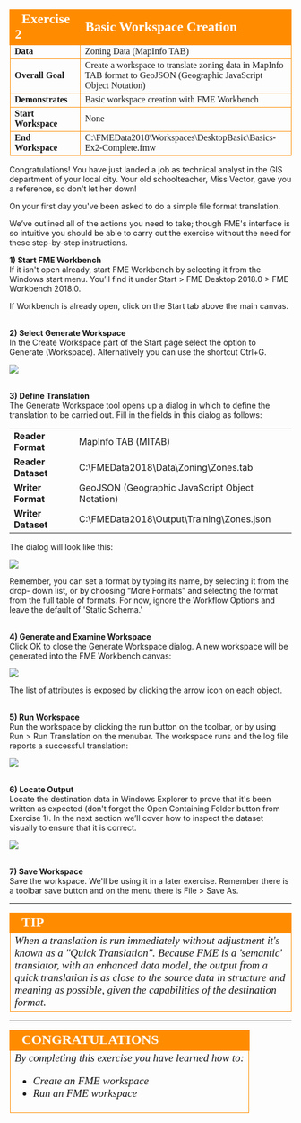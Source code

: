 <!--Exercise Section-->

<table style="border-spacing: 0px;border-collapse: collapse;font-family:serif">
<tr>
<td width=25% style="vertical-align:middle;background-color:darkorange;border: 2px solid darkorange">
<i class="fa fa-cogs fa-lg fa-pull-left fa-fw" style="color:white;padding-right: 12px;vertical-align:text-top"></i>
<span style="color:white;font-size:x-large;font-weight: bold">Exercise 2</span>
</td>
<td style="border: 2px solid darkorange;background-color:darkorange;color:white">
<span style="color:white;font-size:x-large;font-weight: bold">Basic Workspace Creation</span>
</td>
</tr>

<tr>
<td style="border: 1px solid darkorange; font-weight: bold">Data</td>
<td style="border: 1px solid darkorange">Zoning Data (MapInfo TAB)</td>
</tr>

<tr>
<td style="border: 1px solid darkorange; font-weight: bold">Overall Goal</td>
<td style="border: 1px solid darkorange">Create a workspace to translate zoning data in MapInfo TAB format to GeoJSON (Geographic JavaScript Object Notation)</td>
</tr>

<tr>
<td style="border: 1px solid darkorange; font-weight: bold">Demonstrates</td>
<td style="border: 1px solid darkorange">Basic workspace creation with FME Workbench</td>
</tr>

<tr>
<td style="border: 1px solid darkorange; font-weight: bold">Start Workspace</td>
<td style="border: 1px solid darkorange">None</td>
</tr>

<tr>
<td style="border: 1px solid darkorange; font-weight: bold">End Workspace</td>
<td style="border: 1px solid darkorange">C:\FMEData2018\Workspaces\DesktopBasic\Basics-Ex2-Complete.fmw</td>
</tr>

</table>


Congratulations! You have just landed a job as technical analyst in the GIS department of your local city. Your old schoolteacher, Miss Vector, gave you a reference, so don't let her down! 

On your first day you've been asked to do a simple file format translation. 

We’ve outlined all of the actions you need to take; though FME's interface is so intuitive you should be able to carry out the exercise without the need for these step-by-step instructions. 


**1) Start FME Workbench**
<br>If it isn't open already, start FME Workbench by selecting it from the Windows start menu. You’ll find it under Start > FME Desktop 2018.0 > FME Workbench 2018.0.

If Workbench is already open, click on the Start tab above the main canvas.

<br>**2) Select Generate Workspace**
<br>In the Create Workspace part of the Start page select the option to Generate (Workspace). Alternatively you can use the shortcut Ctrl+G. 

<!--Repeat of Image 15--> 
![](../DesktopBasic1Basics/Images/Img1.015.GettingStarted.png)


<br>**3) Define Translation**
<br>The Generate Workspace tool opens up a dialog in which to define the translation to be carried out. Fill in the fields in this dialog as follows:

<table style="border: 0px">

<tr>
<td style="font-weight: bold">Reader Format</td>
<td style="">MapInfo TAB (MITAB)</td>
</tr>

<tr>
<td style="font-weight: bold">Reader Dataset</td>
<td style="">C:\FMEData2018\Data\Zoning\Zones.tab</td>
</tr>

<tr>
<td style="font-weight: bold">Writer Format</td>
<td style="">GeoJSON (Geographic JavaScript Object Notation)</td>
</tr>

<tr>
<td style="font-weight: bold">Writer Dataset</td>
<td style="">C:\FMEData2018\Output\Training\Zones.json</td>
</tr>

</table>

The dialog will look like this:

![](../DesktopBasic1Basics/Images/Img1.208.Ex2.GenerateWorkspaceDialog.png)

Remember, you can set a format by typing its name, by selecting it from the drop- down list, or by choosing “More Formats” and selecting the format from the full table of formats. For now, ignore the Workflow Options and leave the default of 'Static Schema.'


<br>**4) Generate and Examine Workspace**
<br>Click OK to close the Generate Workspace dialog. A new workspace will be generated into the FME Workbench canvas: 

![](../DesktopBasic1Basics/Images/Img1.209.Ex2.NewWorkspace.png)

The list of attributes is exposed by clicking the arrow icon on each object.


<br>**5) Run Workspace**
<br>Run the workspace by clicking the run button on the toolbar, or by using Run > Run Translation on the menubar. The workspace runs and the log file reports a successful translation:

![](../DesktopBasic1Basics/Images/Img1.210.Ex2.LogWindow.png)



<br>**6) Locate Output**
<br>Locate the destination data in Windows Explorer to prove that it's been written as expected (don't forget the Open Containing Folder button from Exercise 1). In the next section we’ll cover how to inspect the dataset visually to ensure that it is correct.

![](../DesktopBasic1Basics/Images/Img1.211.Ex2.JSONInExplorer.png)


<br>**7) Save Workspace**
<br>Save the workspace. We'll be using it in a later exercise. Remember there is a toolbar save button and on the menu there is File &gt; Save As.

---

<!--Tip Section--> 

<table style="border-spacing: 0px">
<tr>
<td style="vertical-align:middle;background-color:darkorange;border: 2px solid darkorange">
<i class="fa fa-info-circle fa-lg fa-pull-left fa-fw" style="color:white;padding-right: 12px;vertical-align:text-top"></i>
<span style="color:white;font-size:x-large;font-weight: bold;font-family:serif">TIP</span>
</td>
</tr>

<tr>
<td style="border: 1px solid darkorange">
<span style="font-family:serif; font-style:italic; font-size:larger">
When a translation is run immediately without adjustment it's known as a "Quick Translation". Because FME is a 'semantic' translator, with an enhanced data model, the output from a quick translation is as close to the source data in structure and meaning as possible, given the capabilities of the destination format.
</span>
</td>
</tr>
</table>

---

<!--Exercise Congratulations Section--> 

<table style="border-spacing: 0px">
<tr>
<td style="vertical-align:middle;background-color:darkorange;border: 2px solid darkorange">
<i class="fa fa-thumbs-o-up fa-lg fa-pull-left fa-fw" style="color:white;padding-right: 12px;vertical-align:text-top"></i>
<span style="color:white;font-size:x-large;font-weight: bold;font-family:serif">CONGRATULATIONS</span>
</td>
</tr>

<tr>
<td style="border: 1px solid darkorange">
<span style="font-family:serif; font-style:italic; font-size:larger">
By completing this exercise you have learned how to:
<br>
<ul><li>Create an FME workspace</li>
<li>Run an FME workspace</li></ul>
</span>
</td>
</tr>
</table>
